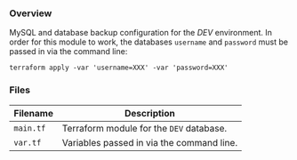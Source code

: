 ### Overview

MySQL and database backup configuration for the *DEV* environment.  In order for this module to work, the databases
`username` and `password` must be passed in via the command line:

```
terraform apply -var 'username=XXX' -var 'password=XXX'
```

### Files

| Filename            | Description                                                                                  |
|---------------------|----------------------------------------------------------------------------------------------|
| `main.tf`           | Terraform module for the `DEV` database.                                                     |
| `var.tf`            | Variables passed in via the command line.                                                    |